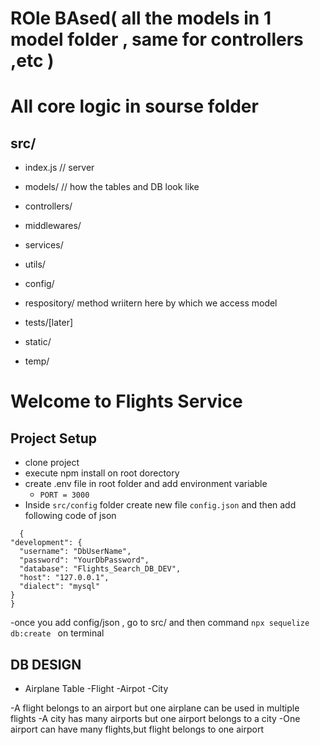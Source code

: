 
# ROle BAsed( all the models in 1 model folder , same for controllers ,etc )

# All core logic in sourse folder
## src/
   - index.js // server
   - models/  // how the tables and DB look like
   - controllers/
   - middlewares/
   - services/
   - utils/ 
   - config/  
   - respository/  method wriitern here by which we access model

- tests/[later]
- static/
- temp/

# Welcome to Flights Service

## Project Setup
  - clone project
  - execute npm install on root dorectory
  - create .env file in root folder and add environment variable 
      - `PORT = 3000 ` 
  - Inside `src/config` folder create new file `config.json` and then add following code of json
  ```
    {
  "development": {
    "username": "DbUserName",
    "password": "YourDbPassword",
    "database": "Flights_Search_DB_DEV",
    "host": "127.0.0.1",
    "dialect": "mysql"
  }
}

  ```

 -once you add config/json , go to src/ and then command `npx sequelize db:create ` on terminal


## DB DESIGN
  - Airplane Table
  -Flight
  -Airpot
  -City

  -A flight belongs to an airport but one airplane can be used in multiple flights
  -A city has many airports but one airport belongs to a city
  -One airport can have many flights,but flight belongs to one airport